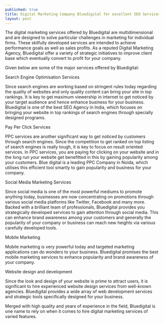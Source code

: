 ```yaml
---
published: true
title: Digital Marketing Company Bluedigital for excellent SEO Services
layout: post
---
```

The digital marketing services offered by Bluedigital are multidimensional and are designed to solve particular challenges in marketing for individual firms. These skilfully developed services are intended to achieve performance goals as well as sales profits. As a reputed Digital Marketing Agency, Bluedigital offer a variety of strategic initiatives to improve client base which eventually convert to profit for your company.

Given below are some of the major services offered by Bluedigital:

Search Engine Optimisation Services

Since search engines are working based on stringent rules today regarding the quality of websites and only quality content can bring your site in top rankings. It is key to get maximum viewership in internet to get noticed by your target audience and hence enhance business for your business. Bluedigital is one of the best SEO Agency in India, which focuses on bringing your website in top rankings of search engines through specially designed programs.

Pay Per Click Services

PPC services are another significant way to get noticed by customers through search engines. Since the competition to get ranked on top listing of search engines is really tough, it is key to focus on result oriented services. In PPC services, you are paying for clicking on your website and in the long run your website get benefitted in this by gaining popularity among your customers. Blue digital is a leading PPC Company in Noida, which utilises this efficient tool smartly to gain popularity and business for your company.

  
Social Media Marketing Services

Since social media is one of the most powerful mediums to promote anything today, businesses are now concentrating on promotions through various social media platforms like Twitter, Facebook and many more. Backed with a brilliant team of professionals, Bluedigital provides you strategically developed services to gain attention through social media. This can enhance brand awareness among your customers and generally the popularity of your company or business can reach new heights via various carefully developed tools.

Mobile Marketing

Mobile marketing is very powerful today and targeted marketing applications can do wonders to your business. Bluedigital promises the best mobile marketing services to enhance popularity and brand awareness of your company.

Website design and development

Since the look and design of your website is prime to attract users, it is significant to hire experienced website design services from well-known agencies. Bluedigital provides a wide array of web development services and strategic tools specifically designed for your business.

Merged with high quality and years of experience in the field, Bluedigital is one name to rely on when it comes to hire digital marketing services of varied features.